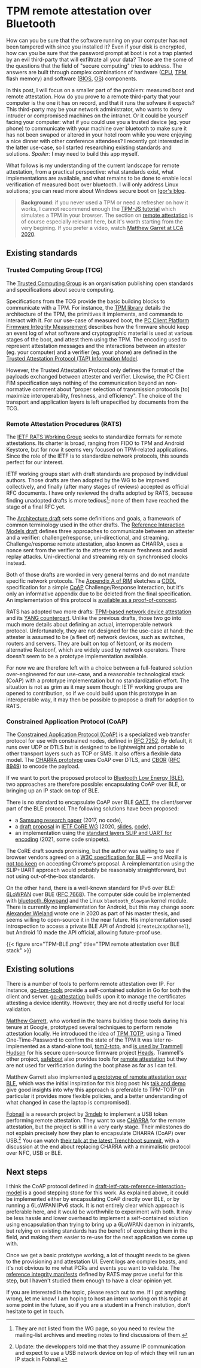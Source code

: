 # TPM remote attestation over Bluetooth


How can you be sure that the software running on your computer has not been tampered with since you installed it?
Even if your disk is encrypted, how can you be sure that the password prompt at boot is not a trap planted by an evil third-party that will exfiltrate all your data?
Those are the some of the questions that the field of "secure computing" tries to address.
The answers are built through complex combinations of hardware ([CPU](https://en.wikipedia.org/wiki/Central_processing_unit), [TPM](https://en.wikipedia.org/wiki/Trusted_Platform_Module), flash memory) and software ([BIOS](https://en.wikipedia.org/wiki/BIOS), [OS](https://en.wikipedia.org/wiki/Operating_system)) components.

In this post, I will focus on a smaller part of the problem: measured boot and remote attestation.
How do you prove to a remote third-party that your computer is the one it has on record, and that it runs the sofware it expects?
This third-party may be your network administrator, who wants to deny intruder or compromised machines on the intranet.
Or it could be yourself facing your computer: what if you could use you a trusted device (eg. your phone) to communicate with your machine over bluetooth to make sure it has not been swaped or altered in your hotel room while you were enjoying a nice dinner with other conference attendees?
I recently got interested in the latter use-case, so I started researching existing standards and solutions.
*Spoiler:* I may need to build this app myself.

What follows is my understanding of the current landscape for remote attestation, from a practical perspective:
what standards exist, what implementations are available, and what remains to be done to enable local verification of measured boot over bluetooth.
I will only address Linux solutions; you can read more about Windows secure boot on [Igor's blog](https://igor-blue.github.io/2021/02/04/secure-boot.html).

> **Background**: if you never used a TPM or need a refresher on how it works, I cannot recommend enough the [TPM-JS tutorial](https://google.github.io/tpm-js) which simulates a TPM in your browser.
> The section on [remote attestation](https://google.github.io/tpm-js/#pg_attestation) is of course especially relevant here, but it's worth starting from the very begining.
> If you prefer a video, watch [Matthew Garret at LCA 2020](https://www.youtube.com/watch?v=FobfM9S9xSI).

## Existing standards

### Trusted Computing Group (TCG)

The [Trusted Computing Group](https://trustedcomputinggroup.org/) is an organisation publishing open standards and specifications about secure computing.

Specifications from the TCG provide the basic building blocks to communicate with a TPM.
For instance, the [TPM library](https://trustedcomputinggroup.org/resource/tpm-library-specification/) details the architecture of the TPM, the primitives it implements, and commands to interact with it.
For our use-case of measured boot, the [PC Client Platform Firmware Integrity Measurement](https://trustedcomputinggroup.org/resource/tcg-pc-client-platform-firmware-integrity-measurement/)
describes how the firmware should keep an event log of what software and cryptographic material is used at various stages of the boot, and attest them using the TPM.
The encoding used to represent attestation messages and the interactions between an attester (eg. your computer) and a verifier (eg. your phone) are defined in the [Trusted Attestation Protocol (TAP) Information Model](https://trustedcomputinggroup.org/resource/tcg-tap-information-model/).

However, the Trusted Attestation Protocol only defines the format of the payloads exchanged between attester and verifier.
Likewise, the PC Client FIM specification says nothing of the communication beyond an non-normative comment about
"proper selection of transmission protocols [to] maximize interoperability, freshness, and efficiency".
The choice of the transport and application layers is left unspecified by documents from the TCG.


### Remote Attestation Procedures (RATS)

The [IETF RATS Working Group](https://datatracker.ietf.org/wg/rats/about/) seeks to standardize formats for remote attestations.
Its charter is broad, ranging from FIDO to TPM and Android Keystore, but for now it seems very focused on TPM-related applications.
Since the role of the IETF is to standardize network protocols, this sounds perfect for our interest.

IETF working groups start with draft standards are proposed by individual authors.
Those drafts are then adopted by the WG to be improved collectively,
and finally (after many stages of reviews) accepted as official RFC documents.
I have only reviewed the drafts adopted by RATS, because finding unadopted drafts is more tedious[^unadopted];
none of them have reached the stage of a final RFC yet.

[^unadopted]: They are not listed from the WG page, so you need to review the mailing-list archives and meeting notes to find discussions of them.

The [Architecture draft](https://tools.ietf.org/html/draft-ietf-rats-architecture) sets some definitions and goals, a framework of common terminology used in the other drafts.
The [Reference Interaction Models draft](https://datatracker.ietf.org/doc/html/draft-ietf-rats-reference-interaction-models) defines three approaches to communicate between an attester and a verifier:
challenge/response, uni-directional, and streaming.
Challenge/response remote attestation, also known as CHARRA, uses a nonce sent from the verifier to the attester to ensure freshness and avoid replay attacks.
Uni-directional and streaming rely on synchronised clocks instead.

Both of those drafts are worded in very general terms and do not mandate specific network protocols.
The [Appendix A of RIM](https://datatracker.ietf.org/doc/html/draft-ietf-rats-reference-interaction-models#appendix-A) sketches a
[CDDL](https://datatracker.ietf.org/doc/html/rfc8610) specification for a simple [CoAP](http://coap.technology/) Challenge/Response Interaction,
but it's only an informative appendix due to be deleted from the final specification.
An implementation of this protocol is [available as a proof-of-concept](https://github.com/Fraunhofer-SIT/charra).

RATS has adopted two more drafts: [TPM-based network device attestation](https://datatracker.ietf.org/doc/html/draft-ietf-rats-tpm-based-network-device-attest)
and its [YANG counterpart](https://datatracker.ietf.org/doc/html/draft-ietf-rats-yang-tpm-charra/).
Unlike the previous drafts, those two go into much more details about defining an actual, interroperable network protocol.
Unfortunately, they are not designed for the use-case at hand: the attester is assumed to be (a fleet of) network devices, such as switches, routers and servers.
They are built on top of Netconf, or its modern alternative Restconf, which are widely used by network operators.
There doesn't seem to be a prototype implementation available.

For now we are therefore left with a choice between a full-featured solution over-engineered for our use-case,
and a reasonable technological stack (CoAP) with a prototype implementation but no standardization effort.
The situation is not as grim as it may seem though: IETF working groups are opened to contribution,
so if we could build upon this prototype in an interoperable way,
it may then be possible to propose a draft for adoption to RATS.

### Constrained Application Protocol (CoAP) <a id="coap"></a>

The [Constrained Application Protocol (CoAP)](http://coap.technology/) is a specialized web transfer protocol for use with constrained nodes,
defined in [RFC 7252](https://datatracker.ietf.org/doc/html/rfc7252/).
By default, it runs over UDP or DTLS but is designed to be lightweight and portable to other transport layers such as TCP or SMS.
It also offers a flexible data model.
The [CHARRA prototype](https://github.com/Fraunhofer-SIT/charra) uses CoAP over DTLS, and [CBOR](http://cbor.io/) ([RFC 8949](https://datatracker.ietf.org/doc/html/rfc8949/)) to encode the payload.

If we want to port the proposed protocol to [Bluetooth Low Energy (BLE)](https://en.wikipedia.org/wiki/Bluetooth_Low_Energy), two approaches are therefore possible:
encapsulating CoAP over BLE, or bringing up an IP stack on top of BLE.

There is no standard to encapsulate CoAP over BLE [GATT](https://en.wikipedia.org/wiki/Bluetooth_Low_Energy#Software_model), the client/server part of the BLE protocol.
The following solutions have been proposed:

- a [Samsung research paper](https://ieeexplore.ieee.org/abstract/document/8190936) (2017, no code),
- a [draft proposal](https://datatracker.ietf.org/doc/html/draft-amsuess-core-coap-over-gatt) in [IETF CoRE WG](https://datatracker.ietf.org/wg/core/about/)  (2020, [slides](https://datatracker.ietf.org/doc/slides-109-core-sessb-coap-over-gatt/), [code](https://gitlab.com/chrysn/coap-gatt-demo)),
- an implementation using the [standard layers SLIP and UART for encoding](https://www.maibornwolff.de/en/blog/talk-coap-me-iot-over-bluetooth-low-energy) (2021, some code snippets).

The CoRE draft sounds promising, but the author was waiting to see if browser vendors agreed on a [W3C specification for BLE](https://developer.mozilla.org/en-US/docs/Web/API/Web_Bluetooth_API) —
and Mozilla is [not too keen](https://github.com/mozilla/standards-positions/issues/95) on accepting Chrome's proposal.
A reimplemantation using the SLIP+UART approach would probably be reasonably straightforward, but not using out-of-the-box standards.

On the other hand, there is a well-known standard for IPv6 over BLE: [6LoWPAN](https://en.wikipedia.org/wiki/6LoWPAN) over BLE ([RFC 7668](https://datatracker.ietf.org/doc/html/rfc7668)).
The computer side could be implemented with [bluetooth_6lowpand](https://github.com/NordicSemiconductor/Linux-ble-6lowpan-joiner) and the Linux `bluetooth_6lowpan` kernel module.
There is currently no implementation for Android, but this may change soon:
[Alexander Wieland](https://diglib.tugraz.at/download.php?id=60a4ea6a34af4&location=browse) wrote one in 2020 as part of his master thesis, and seems willing to open-source it in the near future.
His implementation used introspection to access a private BLE API of Android (`CreateL2capChannel`), but Android 10 made the API official, allowing future-proof use.

{{< figure src="TPM-BLE.png" title="TPM remote attestation over BLE stack" >}}

## Existing solutions

There is a number of tools to perform remote attestation over IP.
For instance, [go-tpm-tools](https://github.com/google/go-tpm-tools) provide a self-contained solution in Go for both the client and server.
[go-attestation](https://github.com/google/go-attestation/) builds upon it to manage the certificates attesting a device identity.
However, they are not directly useful for local validation.

[Matthew Garrett](https://mjg59.dreamwidth.org/), who worked in the teams building those tools during his tenure at Google,
prototyped several techniques to perform remote attestation locally.
He introduced the idea of [TPM TOTP](https://mjg59.dreamwidth.org/35742.html), using a Timed One-Time-Password to confirm the state of the TPM
It was later re-implemented as a stand-alone tool, [tpm2-totp](https://github.com/tpm2-software/tpm2-totp),
and [is used by Trammell Hudson](https://trmm.net/Tpmtotp/) for his secure open-source firmware project [Heads](https://osresearch.net/).
Trammell's other project, [safeboot](https://safeboot.dev/) also provides tools for [remote attestation](https://safeboot.dev/attestation/) but they are not used for verification during the boot phase as far as I can tell.

Matthew Garrett also implemented [a prototype of remote attestation over BLE](https://mjg59.dreamwidth.org/54203.html), which was the initial inspiration for this blog post:
his [talk and demo](https://www.youtube.com/watch?v=FobfM9S9xSI) give good insights into why this approach is preferable to TPM-TOTP (in particular it provides more flexible policies, and a better understanding of what changed in case the laptop is compromised).

[Fobnail](https://fobnail.3mdeb.com/) is a research project by [3mdeb](https://3mdeb.com/) to implement a USB token performing remote attestation.
They want to use [CHARRA](https://github.com/Fraunhofer-SIT/charra) for the remote attestation, but the project is still in a very early stage.
Their milestones do not explain precisely how they plan to encapsulate CHARRA (CoAP) over USB.[^fobnail]
You can watch [their talk at the latest Trenchboot summit](https://www.youtube.com/watch?v=xZoCtNV8Qs0&t=3660s),
with a discussion at the end about replacing CHARRA with a minimalistic protocol over NFC, USB or BLE.

[^fobnail]: Update: the developpers told me that they assume IP communication and expect to use a USB network device on top of which they will run an IP stack in Fobnail.

## Next steps

I think the CoAP protocol defined in [draft-ietf-rats-reference-interaction-model](https://datatracker.ietf.org/doc/html/draft-ietf-rats-reference-interaction-models#appendix-A) is a good stepping stone for this work.
As explained above, it could be implemented either by encapsulating CoAP directly over BLE, or by running a 6LoWPAN IPv6 stack.
It is not entirely clear which approach is preferable here, and it would be worthwhile to experiment with both.
It may be less hassle and lower overhead to implement a self-contained solution using encapsulation than trying to bring up a 6LoWPAN daemon in initramfs,
but relying on existing standards has the benefit of exercising them in the field, and making them easier to re-use for the next application we come up with.

Once we get a basic prototype working, a lot of thought needs to be given to the provisioning and attestation UI.
Event logs are complex beasts, and it's not obvious to me what PCRs and events you want to validate.
The [reference integrity manifests](https://datatracker.ietf.org/doc/html/draft-ietf-rats-tpm-based-network-device-attest#section-2.4.1)
defined by RATS may prove useful for this step, but I haven't studied them enough to have a clear opinion yet.

If you are interested in the topic, please reach out to me. If I got anything wrong, let me know!
I am hoping to host an intern working on this topic at some point in the future, so if you are a student in a French instution, don't hesitate to get in touch.


